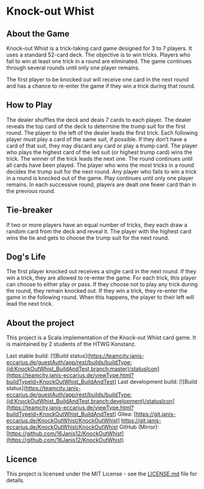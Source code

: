 # Knock-out Whist
## About the Game
Knock-out Whist is a trick-taking card game designed for 3 to 7 players. It uses a standard 52-card deck.
The objective is to win tricks. Players who fail to win at least one trick in a round are eliminated.
The game continues through several rounds until only one player remains.

The first player to be knocked out will receive one card in the next round and has a chance to re-enter the game if they win a trick during that round.

## How to Play
The dealer shuffles the deck and deals 7 cards to each player.
The dealer reveals the top card of the deck to determine the trump suit for the first round.
The player to the left of the dealer leads the first trick.
Each following player must play a card of the same suit, if possible. If they don’t have a card of that suit, they may discard any card or play a trump card.
The player who plays the highest card of the led suit (or highest trump card) wins the trick.
The winner of the trick leads the next one.
The round continues until all cards have been played.
The player who wins the most tricks in a round decides the trump suit for the next round.
Any player who fails to win a trick in a round is knocked out of the game. Play continues until only one player remains.
In each successive round, players are dealt one fewer card than in the previous round.

## Tie-breaker
If two or more players have an equal number of tricks, they each draw a random card from the deck and reveal it. The player with the highest card wins the tie and gets to choose the trump suit for the next round.

## Dog's Life
The first player knocked out receives a single card in the next round. If they win a trick, they are allowed to re-enter the game.
For each trick, this player can choose to either play or pass. If they choose not to play any trick during the round, they remain knocked out.
If they win a trick, they re-enter the game in the following round. When this happens, the player to their left will lead the next trick.

## About the project
This project is a Scala implementation of the Knock-out Whist card game. It is maintained by 2 students of the HTWG Konstanz.

Last stable build: [![Build status](https://teamcity.janis-eccarius.de/guestAuth/app/rest/builds/buildType:(id:KnockOutWhist_BuildAndTest,branch:master)/statusIcon](https://teamcity.janis-eccarius.de/viewType.html?buildTypeId=KnockOutWhist_BuildAndTest)
Last development build: [![Build status](https://teamcity.janis-eccarius.de/guestAuth/app/rest/builds/buildType:(id:KnockOutWhist_BuildAndTest,branch:development)/statusIcon](https://teamcity.janis-eccarius.de/viewType.html?buildTypeId=KnockOutWhist_BuildAndTest)
Gitea: [https://git.janis-eccarius.de/KnockOutWhist/KnockOutWhist] https://git.janis-eccarius.de/KnockOutWhist/KnockOutWhist
GitHub (Mirror): [https://github.com/16Janis12/KnockOutWhist](https://github.com/16Janis12/KnockOutWhist)


## Licence
This project is licensed under the MIT License - see the [LICENSE.md](LICENSE.md) file for details.